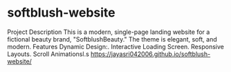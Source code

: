 # softblush-website
Project Description This is a modern, single-page landing website for a fictional beauty brand, "SoftblushBeauty." 
The theme is elegant, soft, and modern.
Features Dynamic Design:.  Interactive Loading Screen.  Responsive Layouts.  Scroll Animationsl.s
https://jayasri042006.github.io/softblush-website/
